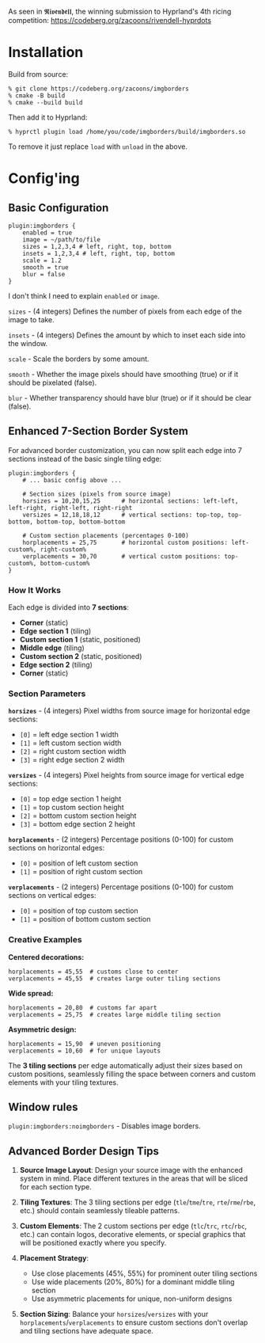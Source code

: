 As seen in 𝕽𝖎𝖛𝖊𝖓𝖉𝖊𝖑𝖑, the winning submission to Hyprland's 4th ricing competition: https://codeberg.org/zacoons/rivendell-hyprdots

# Installation

Build from source:

```
% git clone https://codeberg.org/zacoons/imgborders
% cmake -B build
% cmake --build build
```

Then add it to Hyprland:

```
% hyprctl plugin load /home/you/code/imgborders/build/imgborders.so
```

To remove it just replace `load` with `unload` in the above.

# Config'ing

## Basic Configuration

```
plugin:imgborders {
    enabled = true
    image = ~/path/to/file
    sizes = 1,2,3,4 # left, right, top, bottom
    insets = 1,2,3,4 # left, right, top, bottom
    scale = 1.2
    smooth = true
    blur = false
}
```

I don't think I need to explain `enabled` or `image`.

`sizes` - (4 integers) Defines the number of pixels from each edge of the image to take.

`insets` - (4 integers) Defines the amount by which to inset each side into the window.

`scale` - Scale the borders by some amount.

`smooth` - Whether the image pixels should have smoothing (true) or if it should be pixelated (false).

`blur` - Whether transparency should have blur (true) or if it should be clear (false).

## Enhanced 7-Section Border System

For advanced border customization, you can now split each edge into 7 sections instead of the basic single tiling edge:

```
plugin:imgborders {
    # ... basic config above ...
    
    # Section sizes (pixels from source image)
    horsizes = 10,20,15,25      # horizontal sections: left-left, left-right, right-left, right-right
    versizes = 12,18,18,12      # vertical sections: top-top, top-bottom, bottom-top, bottom-bottom
    
    # Custom section placements (percentages 0-100)
    horplacements = 25,75       # horizontal custom positions: left-custom%, right-custom%
    verplacements = 30,70       # vertical custom positions: top-custom%, bottom-custom%
}
```

### How It Works

Each edge is divided into **7 sections**:
- **Corner** (static)
- **Edge section 1** (tiling) 
- **Custom section 1** (static, positioned)
- **Middle edge** (tiling)
- **Custom section 2** (static, positioned) 
- **Edge section 2** (tiling)
- **Corner** (static)

### Section Parameters

**`horsizes`** - (4 integers) Pixel widths from source image for horizontal edge sections:
- `[0]` = left edge section 1 width
- `[1]` = left custom section width  
- `[2]` = right custom section width
- `[3]` = right edge section 2 width

**`versizes`** - (4 integers) Pixel heights from source image for vertical edge sections:
- `[0]` = top edge section 1 height
- `[1]` = top custom section height
- `[2]` = bottom custom section height  
- `[3]` = bottom edge section 2 height

**`horplacements`** - (2 integers) Percentage positions (0-100) for custom sections on horizontal edges:
- `[0]` = position of left custom section
- `[1]` = position of right custom section

**`verplacements`** - (2 integers) Percentage positions (0-100) for custom sections on vertical edges:
- `[0]` = position of top custom section  
- `[1]` = position of bottom custom section

### Creative Examples

**Centered decorations:**
```
horplacements = 45,55  # customs close to center
verplacements = 45,55  # creates large outer tiling sections
```

**Wide spread:**
```
horplacements = 20,80  # customs far apart  
verplacements = 25,75  # creates large middle tiling section
```

**Asymmetric design:**
```
horplacements = 15,90  # uneven positioning
verplacements = 10,60  # for unique layouts
```

The **3 tiling sections** per edge automatically adjust their sizes based on custom positions, seamlessly filling the space between corners and custom elements with your tiling textures.

## Window rules

`plugin:imgborders:noimgborders` - Disables image borders.

## Advanced Border Design Tips

1. **Source Image Layout**: Design your source image with the enhanced system in mind. Place different textures in the areas that will be sliced for each section type.

2. **Tiling Textures**: The 3 tiling sections per edge (`tle`/`tme`/`tre`, `rte`/`rme`/`rbe`, etc.) should contain seamlessly tileable patterns.

3. **Custom Elements**: The 2 custom sections per edge (`tlc`/`trc`, `rtc`/`rbc`, etc.) can contain logos, decorative elements, or special graphics that will be positioned exactly where you specify.

4. **Placement Strategy**: 
   - Use close placements (45%, 55%) for prominent outer tiling sections
   - Use wide placements (20%, 80%) for a dominant middle tiling section
   - Use asymmetric placements for unique, non-uniform designs

5. **Section Sizing**: Balance your `horsizes`/`versizes` with your `horplacements`/`verplacements` to ensure custom sections don't overlap and tiling sections have adequate space.
